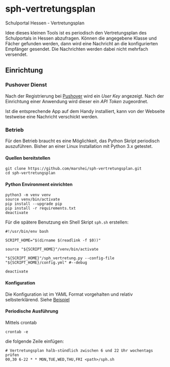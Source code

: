 # sph-vertretungsplan
Schulportal Hessen - Vertretungsplan

Idee dieses kleinen Tools ist es periodisch den Vertretungsplan
des Schulportals in Hessen abzufragen. Können die angegebene
Klasse und Fächer gefunden werden, dann wird eine Nachricht
an die konfigurierten Empfänger gesendet.
Die Nachrichten werden dabei nicht mehrfach versendet.

## Einrichtung

### Pushover Dienst

Nach der Registrierung bei [Pushover](https://pushover.net/) wird
ein _User Key_ angezeigt. Nach der Einrichtung einer Anwendung wird
dieser ein _API Token_ zugeordnet.

Ist die entsprechende App auf dem Handy installiert, kann
von der Webseite testweise eine Nachricht verschickt werden.

### Betrieb

Für den Betrieb braucht es eine Möglichkeit, das Python Skript
periodisch auszuführen. Bisher an einer Linux Installation mit
Python 3.x getestet.

#### Quellen bereitstellen 

```
git clone https://github.com/marshei/sph-vertretungsplan.git
cd sph-vertretungsplan
```

#### Python Environment einrichten

```shell
python3 -m venv venv
source venv/bin/activate
pip install --upgrade pip
pip install -r requirements.txt
deactivate
```

Für die spätere Benutzung ein Shell Skript `sph.sh` erstellen:
```shell
#!/usr/bin/env bash

SCRIPT_HOME="$(dirname $(readlink -f $0))"

source "${SCRIPT_HOME}"/venv/bin/activate

"${SCRIPT_HOME}"/sph_vertretung.py --config-file "${SCRIPT_HOME}/config.yml" #--debug

deactivate
```

#### Konfiguration

Die Konfiguration ist im YAML Format vorgehalten und 
relativ selbsterklärend. Siehe [Beispiel](sph.yml)

#### Periodische Ausführung

Mittels crontab
```shell
crontab -e
```
die folgende Zeile einfügen:
```shell
# Vertretungsplan halb-stündlich zwischen 6 und 22 Uhr wochentags prüfen
00,30 6-22 * * MON,TUE,WED,THU,FRI <path>/sph.sh
```
